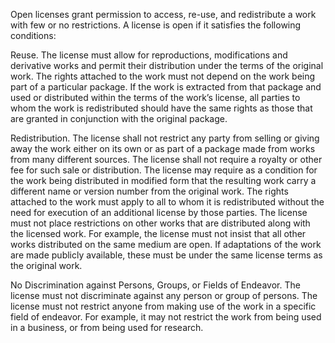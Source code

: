 Open licenses grant permission to access, re-use, and redistribute a work with few or no restrictions. A license is open if it satisfies the following conditions:

Reuse. The license must allow for reproductions, modifications and derivative works and permit their distribution under the terms of the original work. The rights attached to the work must not depend on the work being part of a particular package. If the work is extracted from that package and used or distributed within the terms of the work’s license, all parties to whom the work is redistributed should have the same rights as those that are granted in conjunction with the original package.

Redistribution. The license shall not restrict any party from selling or giving away the work either on its own or as part of a package made from works from many different sources. The license shall not require a royalty or other fee for such sale or distribution. The license may require as a condition for the work being distributed in modified form that the resulting work carry a different name or version number from the original work. The rights attached to the work must apply to all to whom it is redistributed without the need for execution of an additional license by those parties. The license must not place restrictions on other works that are distributed along with the licensed work. For example, the license must not insist that all other works distributed on the same medium are open. If adaptations of the work are made publicly available, these must be under the same license terms as the original work.

No Discrimination against Persons, Groups, or Fields of Endeavor. The license must not discriminate against any person or group of persons. The license must not restrict anyone from making use of the work in a specific field of endeavor. For example, it may not restrict the work from being used in a business, or from being used for research.
